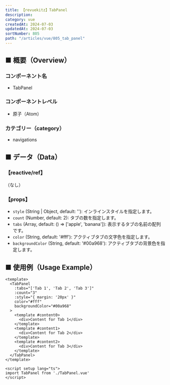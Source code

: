 ```yaml
---
title: 【revuekitz】TabPanel
description: 
category: vue
createdAt: 2024-07-03
updatedAt: 2024-07-03
sortNumber: 805
path: "/articles/vue/805_tab_panel"
---
```


<nuxt-content-wrapper>

## ■ 概要（Overview）
### コンポーネント名
- TabPanel

### コンポーネントレベル
- 原子（Atom）

### カテゴリー（category）
- navigations

## ■ データ（Data）
### 【reactive/ref】
（なし）

### 【props】

- `style` (String | Object, default: ''): インラインスタイルを指定します。
- `count` (Number, default: 2): タブの数を指定します。
- `tabs` (Array, default: () => ['apple', 'banana']): 表示するタブの名前の配列です。
- `color` (String, default: '#fff'): アクティブタブの文字色を指定します。
- `backgroundColor` (String, default: '#00a968'): アクティブタブの背景色を指定します。

## ■ 使用例（Usage Example）

```vue
<template>
  <TabPanel 
    :tabs="['Tab 1', 'Tab 2', 'Tab 3']" 
    :count="3" 
    :style="{ margin: '20px' }" 
    color="#fff" 
    backgroundColor="#00a968"
  >
    <template #content0>
      <div>Content for Tab 1</div>
    </template>
    <template #content1>
      <div>Content for Tab 2</div>
    </template>
    <template #content2>
      <div>Content for Tab 3</div>
    </template>
  </TabPanel>
</template>

<script setup lang="ts">
import TabPanel from './TabPanel.vue'
</script>
```

</nuxt-content-wrapper>
